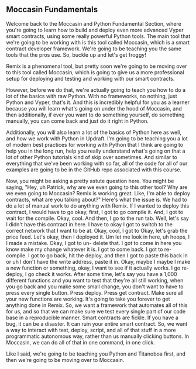 ## Moccasin Fundamentals

Welcome back to the Moccasin and Python Fundamental Section, where you're going to learn how to build and deploy even more advanced Vyper smart contracts, using some really powerful Python tools. The main tool that we're going to be working with is this tool called Moccasin, which is a smart contract developer framework. We're going to be teaching you the same tools that the pros use. So, buckle up and let's get froggy!

Remix is a phenomenal tool, but pretty soon we're going to be moving over to this tool called Moccasin, which is going to give us a more professional setup for deploying and testing and working with our smart contracts.

However, before we do that, we're actually going to teach you how to do a lot of the basics with raw Python. With no frameworks, no nothing, just Python and Vyper, that's it. And this is incredibly helpful for you as a learner because you will learn what's going on under the hood of Moccasin, and then additionally, if ever you want to do something yourself, do something manually, you can come back and just do it right in Python.

Additionally, you will also learn a lot of the basics of Python here as well, and how we work with Python in Updraft. I'm going to be teaching you a lot of modern best practices for working with Python that I think are going to help you in the long run, help you really understand what's going on that a lot of other Python tutorials kind of skip over sometimes. And similar to everything that we've been working with so far, all of the code for all of our examples are going to be in the GitHub repo associated with this course.

Now, you might be asking a pretty astute question here. You might be saying, "Hey, uh Patrick, why are we even going to this other tool? Why are we even going to Moccasin? Remix is working great. Like, I'm able to deploy contracts, what are you talking about?" Here's what the issue is. We had to do a lot of manual work to do anything with Remix. If I wanted to deploy this contract, I would have to go okay, first, I got to go compile it. And, I got to wait for the compile. Okay, cool. And then, I go to the run tab. Well, let's say I didn't have this contract in here. I have to okay I got to switch to the correct network that I want to be at. Okay, cool, I got to Okay, let's grab the price feed. Let's okay, then I deployed it. Um let me look in here, uh hoops, I I made a mistake. Okay, I got to un- delete that. I got to come in here you know make my change whatever it is. I got to come back. I got to re- compile. I got to go back, hit the deploy, and then I got to paste this back in or uh I don't have the write address, paste it in. Okay, maybe I maybe I make a new function or something, okay, I want to see if it actually works. I go re- deploy, I go check it works. After some time, let's say you have a 1,000 different functions and you want to test that they're all still working, when you go back and you make some small change, you don't want to have to press every single button. Press deploy. Press get contract. Make sure all your new functions are working. It's going to take you forever to get anything done in Remix. So, we want a framework that automates all of this for us, and so that we can make sure we test every single part of our code base in a reproducible manner. Smart contracts are fickle. If you have a bug, it can be a disaster. It can ruin your entire smart contract. So, we want a way to interact with test, deploy, script, and all of that stuff in a more programmatic autonomous way, rather than us manually clicking buttons. In Moccasin, we can do all of that in one command, in one click.

Like I said, we're going to be teaching you Python and Titanoboa first, and then we're going to be moving over to Moccasin.
